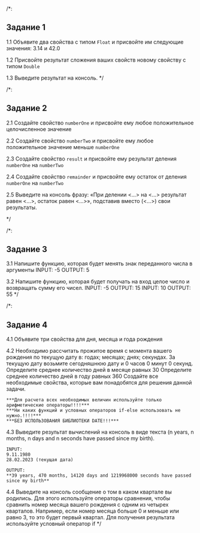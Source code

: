 /*:
 ## Задание 1
 1.1 Объявите два свойства с типом `Float` и присвойте им следующие значения: 3.14 и 42.0
 
 1.2 Присвойте результат сложения ваших свойств новому свойству с типом `Double`
 
 1.3 Выведите результат на консоль.
 */
 

/*:
 ## Задание 2
 2.1 Создайте свойство `numberOne` и присвойте ему любое положительное целочисленное значение
 
 2.2 Создайте свойство `numberTwo` и присвойте ему любое положительное значение меньше `numberOne`
 
 2.3 Создайте свойство `result` и присвойте ему результат деления `numberOne` на `numberTwo`
 
 2.4 Создайте свойство `remainder` и присвойте ему остаток от деления `numberOne` на `numberTwo`
 
 2.5 Выведите на консоль фразу: «При делении <...> на <...> результат равен <...>, остаток равен <...>», подставив вместо (<...>) свои результаты.
 
 */

/*:
 ## Задание 3
3.1 Напишите функцию, которая будет менять знак переданного числа в аргументы
    INPUT:
    -5
    OUTPUT:
    5

3.2 Напишите функцию, которая будет получать на вход целое число и возвращать сумму его чисел.
    INPUT:
    -5
    OUTPUT:
    15
    INPUT:
    10
    OUTPUT:
    55
*/

/*:
 ## Задание 4
4.1 Объявите три свойства для дня, месяца и года рождения

4.2 Необходимо рассчитать прожитое время с момента вашего рождения по текущую дату в:
    годах;
    месяцах;
    днях;
    секундах.
    За текущую дату возьмите сегодняшнюю дату и 0 часов 0 минут 0 секунд.
    Определите среднее количество дней в месяце равных 30
    Определите среднее количество дней в году равных 360
    Создайте все необходимые свойства, которые вам понадобятся для решения данной задачи.

    ***Для расчета всех необходимых величин используйте только арифметические операторы!!!!***
    ***Ни каких функций и условных операторов if-else использовать не нужно.!!!!***
    ***БЕЗ ИСПОЛЬЗОВАНИЯ БИБЛИОТЕКИ DATE!!!***

4.3 Выведите результат вычислений на консоль в виде текста
        (n years, n months, n days and n seconds have passed since my birth).
    
    INPUT:
    9.11.1980
    28.02.2023 (текущая дата)
 
    OUTPUT:
    **39 years, 470 months, 14120 days and 1219968000 seconds have passed since my birth**
    
 
4.4 Выведите на консоль сообщение о том в каком квартале вы родились. Для этого используйте операторы сравнения, чтобы сравнить номер месяца вашего рождения с одним из четырех кварталов. Например, если номер месяца больше 0 и меньше или равно 3, то это будет первый квартал. Для получения результата используйте условный оператор if
*/




